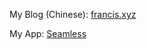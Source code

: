 My Blog (Chinese): [francis.xyz](https://francis.xyz)

My App: [Seamless](https://shinystone.net/seamless)
